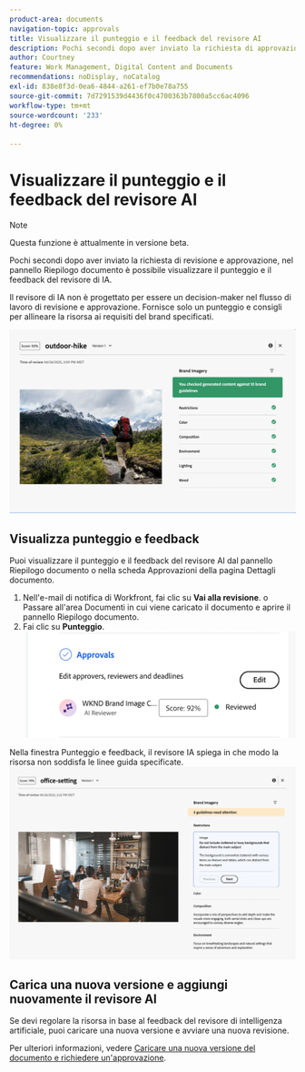 ```yaml
---
product-area: documents
navigation-topic: approvals
title: Visualizzare il punteggio e il feedback del revisore AI
description: Pochi secondi dopo aver inviato la richiesta di approvazione, nel pannello Riepilogo documento puoi visualizzare il punteggio e il feedback del revisore di IA.
author: Courtney
feature: Work Management, Digital Content and Documents
recommendations: noDisplay, noCatalog
exl-id: 838e8f3d-0ea6-4844-a261-ef7b0e78a755
source-git-commit: 7d7291539d4436f0c4700363b7800a5cc6ac4096
workflow-type: tm+mt
source-wordcount: '233'
ht-degree: 0%

---
```


# Visualizzare il punteggio e il feedback del revisore AI

>[!NOTE]
>
>Questa funzione è attualmente in versione beta.

Pochi secondi dopo aver inviato la richiesta di revisione e approvazione, nel pannello Riepilogo documento è possibile visualizzare il punteggio e il feedback del revisore di IA.

Il revisore di IA non è progettato per essere un decision-maker nel flusso di lavoro di revisione e approvazione. Fornisce solo un punteggio e consigli per allineare la risorsa ai requisiti del brand specificati.

![Feedback revisore IA](assets/ai-reviewer-feedback.png)

## Visualizza punteggio e feedback

Puoi visualizzare il punteggio e il feedback del revisore AI dal pannello Riepilogo documento o nella scheda Approvazioni della pagina Dettagli documento.

1. Nell&#39;e-mail di notifica di Workfront, fai clic su **Vai alla revisione**.
o
Passare all&#39;area Documenti in cui viene caricato il documento e aprire il pannello Riepilogo documento.
1. Fai clic su **Punteggio**.
   ![visualizza punteggio documento](assets/view-score.png)

Nella finestra Punteggio e feedback, il revisore IA spiega in che modo la risorsa non soddisfa le linee guida specificate.
![Il feedback del revisore AI richiede attenzione](assets/ai-reviewer-needs-attention.png)

## Carica una nuova versione e aggiungi nuovamente il revisore AI

Se devi regolare la risorsa in base al feedback del revisore di intelligenza artificiale, puoi caricare una nuova versione e avviare una nuova revisione.

Per ulteriori informazioni, vedere [Caricare una nuova versione del documento e richiedere un&#39;approvazione](/help/quicksilver/review-and-approve-work/document-reviews-and-approvals/manage-document-approvals/upload-new-doc-version.md).
